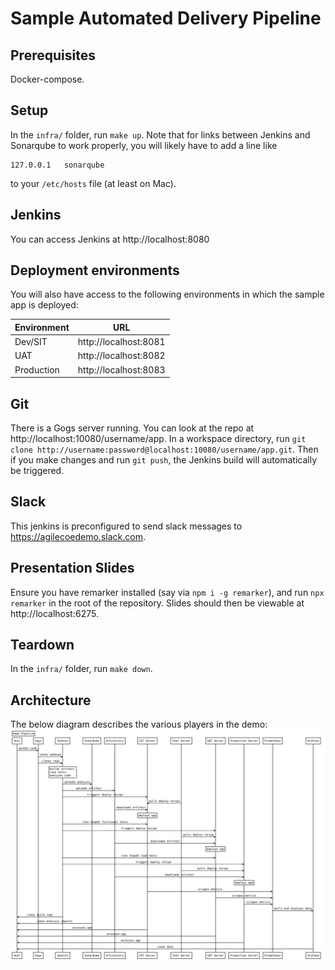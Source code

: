 # Sample Automated Delivery Pipeline

## Prerequisites
Docker-compose.

## Setup
In the `infra/` folder, run `make up`. Note that for links between Jenkins and Sonarqube to 
work properly, you will likely have to add a line like
```
127.0.0.1	sonarqube
```
to your `/etc/hosts` file (at least on Mac).

## Jenkins
You can access Jenkins at http://localhost:8080

## Deployment environments
You will also have access to the following environments in which the sample app is deployed:

| Environment | URL                   |
| ----------- | --------------------- |
| Dev/SIT     | http://localhost:8081 |
| UAT         | http://localhost:8082 |
| Production  | http://localhost:8083 |

## Git
There is a Gogs server running. You can look at the repo at http://localhost:10080/username/app.
In a workspace directory, run
`git clone http://username:password@localhost:10080/username/app.git`. Then if you make changes
and run `git push`, the Jenkins build will automatically be triggered.

## Slack
This jenkins is preconfigured to send slack messages to https://agilecoedemo.slack.com.

## Presentation Slides
Ensure you have remarker installed (say via `npm i -g remarker`), and run `npx remarker` in the
root of the repository. Slides should then be viewable at http://localhost:6275.

## Teardown
In the `infra/` folder, run `make down`.

## Architecture
The below diagram describes the various players in the demo:
![./sequence-diagram.svg](./sequence-diagram.svg)
